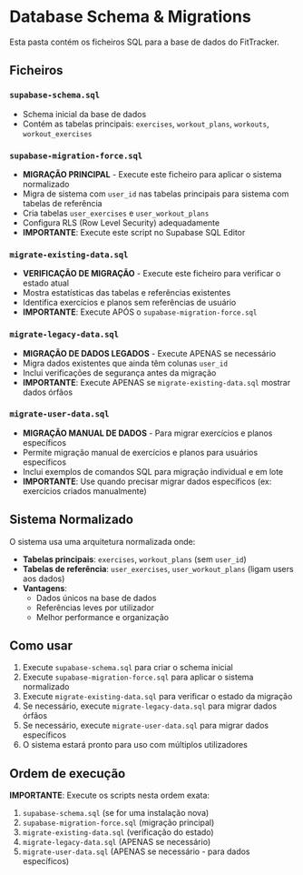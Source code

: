 # Database Schema & Migrations

Esta pasta contém os ficheiros SQL para a base de dados do FitTracker.

## Ficheiros

### `supabase-schema.sql`
- Schema inicial da base de dados
- Contém as tabelas principais: `exercises`, `workout_plans`, `workouts`, `workout_exercises`

### `supabase-migration-force.sql`
- **MIGRAÇÃO PRINCIPAL** - Execute este ficheiro para aplicar o sistema normalizado
- Migra de sistema com `user_id` nas tabelas principais para sistema com tabelas de referência
- Cria tabelas `user_exercises` e `user_workout_plans`
- Configura RLS (Row Level Security) adequadamente
- **IMPORTANTE**: Execute este script no Supabase SQL Editor

### `migrate-existing-data.sql`
- **VERIFICAÇÃO DE MIGRAÇÃO** - Execute este ficheiro para verificar o estado atual
- Mostra estatísticas das tabelas e referências existentes
- Identifica exercícios e planos sem referências de usuário
- **IMPORTANTE**: Execute APÓS o `supabase-migration-force.sql`

### `migrate-legacy-data.sql`
- **MIGRAÇÃO DE DADOS LEGADOS** - Execute APENAS se necessário
- Migra dados existentes que ainda têm colunas `user_id`
- Inclui verificações de segurança antes da migração
- **IMPORTANTE**: Execute APENAS se `migrate-existing-data.sql` mostrar dados órfãos

### `migrate-user-data.sql`
- **MIGRAÇÃO MANUAL DE DADOS** - Para migrar exercícios e planos específicos
- Permite migração manual de exercícios e planos para usuários específicos
- Inclui exemplos de comandos SQL para migração individual e em lote
- **IMPORTANTE**: Use quando precisar migrar dados específicos (ex: exercícios criados manualmente)

## Sistema Normalizado

O sistema usa uma arquitetura normalizada onde:

- **Tabelas principais**: `exercises`, `workout_plans` (sem `user_id`)
- **Tabelas de referência**: `user_exercises`, `user_workout_plans` (ligam users aos dados)
- **Vantagens**: 
  - Dados únicos na base de dados
  - Referências leves por utilizador
  - Melhor performance e organização

## Como usar

1. Execute `supabase-schema.sql` para criar o schema inicial
2. Execute `supabase-migration-force.sql` para aplicar o sistema normalizado
3. Execute `migrate-existing-data.sql` para verificar o estado da migração
4. Se necessário, execute `migrate-legacy-data.sql` para migrar dados órfãos
5. Se necessário, execute `migrate-user-data.sql` para migrar dados específicos
6. O sistema estará pronto para uso com múltiplos utilizadores

## Ordem de execução

**IMPORTANTE**: Execute os scripts nesta ordem exata:

1. `supabase-schema.sql` (se for uma instalação nova)
2. `supabase-migration-force.sql` (migração principal)
3. `migrate-existing-data.sql` (verificação do estado)
4. `migrate-legacy-data.sql` (APENAS se necessário)
5. `migrate-user-data.sql` (APENAS se necessário - para dados específicos)
